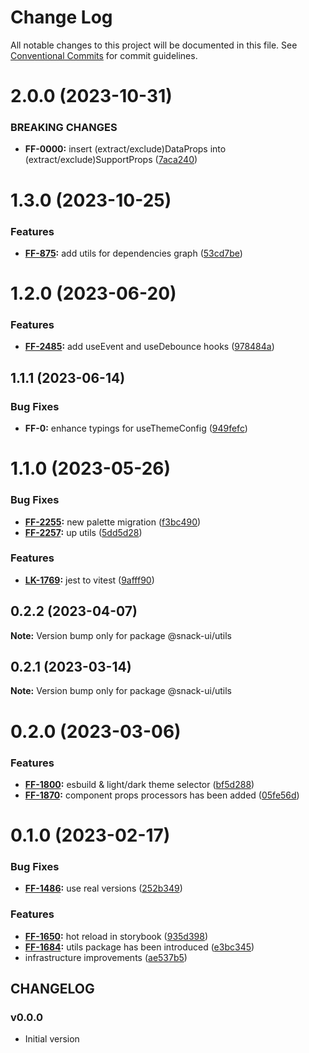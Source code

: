 # Change Log

All notable changes to this project will be documented in this file.
See [Conventional Commits](https://conventionalcommits.org) for commit guidelines.

# 2.0.0 (2023-10-31)


### BREAKING CHANGES


* **FF-0000:** insert (extract/exclude)DataProps into (extract/exclude)SupportProps ([7aca240](https://git.sbercloud.tech/sbercloud-ui/tokens-design-system/snack-uikit/commits/7aca2408d5703e0ff440bfd1cde4c8dac6b25cf1))




# 1.3.0 (2023-10-25)


### Features

* **[FF-875](https://jira.sbercloud.tech/browse/FF-875):** add utils for dependencies graph ([53cd7be](https://git.sbercloud.tech/sbercloud-ui/tokens-design-system/snack-uikit/commits/53cd7be638f01e573cb52b2417a39f4df4f6089b))





# 1.2.0 (2023-06-20)


### Features

* **[FF-2485](https://jira.sbercloud.tech/browse/FF-2485):** add useEvent and useDebounce hooks ([978484a](https://git.sbercloud.tech/sbercloud-ui/tokens-design-system/snack-uikit/commits/978484a5a7a28391d69875df6ecd03570a29a406))





## 1.1.1 (2023-06-14)


### Bug Fixes

* **FF-0:** enhance typings for useThemeConfig ([949fefc](https://git.sbercloud.tech/sbercloud-ui/tokens-design-system/snack-uikit/commits/949fefc19066087769ebd64b03ab41ad0246d0b2))





# 1.1.0 (2023-05-26)


### Bug Fixes

* **[FF-2255](https://jira.sbercloud.tech/browse/FF-2255):** new palette migration ([f3bc490](https://git.sbercloud.tech/sbercloud-ui/tokens-design-system/snack-uikit/commits/f3bc490bb4ddde4353009b55da2d04f87a7d9de9))
* **[FF-2257](https://jira.sbercloud.tech/browse/FF-2257):** up utils ([5dd5d28](https://git.sbercloud.tech/sbercloud-ui/tokens-design-system/snack-uikit/commits/5dd5d28cdbe14973dcc36759e7db003249930a4b))


### Features

* **[LK-1769](https://jira.sbercloud.tech/browse/LK-1769):** jest to vitest ([9afff90](https://git.sbercloud.tech/sbercloud-ui/tokens-design-system/snack-uikit/commits/9afff90db1e60c2255361b396c096c14f923d676))





## 0.2.2 (2023-04-07)

**Note:** Version bump only for package @snack-ui/utils





## 0.2.1 (2023-03-14)

**Note:** Version bump only for package @snack-ui/utils





# 0.2.0 (2023-03-06)


### Features

* **[FF-1800](https://jira.sbercloud.tech/browse/FF-1800):** esbuild & light/dark theme selector ([bf5d288](https://git.sbercloud.tech/sbercloud-ui/uikit-tokens-demo/commits/bf5d288c17452a481820e7430db0806658f56e0c))
* **[FF-1870](https://jira.sbercloud.tech/browse/FF-1870):** component props processors has been added ([05fe56d](https://git.sbercloud.tech/sbercloud-ui/uikit-tokens-demo/commits/05fe56d43ba10713e3af24c4d6b51c38846625a9))





# 0.1.0 (2023-02-17)


### Bug Fixes

* **[FF-1486](https://jira.sbercloud.tech/browse/FF-1486):** use real versions ([252b349](https://git.sbercloud.tech/sbercloud-ui/uikit-tokens-demo/commits/252b3494f9a4302d8fb5b54ac879ed1ef3e6f68c))


### Features

* **[FF-1650](https://jira.sbercloud.tech/browse/FF-1650):** hot reload in storybook ([935d398](https://git.sbercloud.tech/sbercloud-ui/uikit-tokens-demo/commits/935d398c256c96fa2a37bcc68991701edef16b58))
* **[FF-1684](https://jira.sbercloud.tech/browse/FF-1684):** utils package has been introduced ([e3bc345](https://git.sbercloud.tech/sbercloud-ui/uikit-tokens-demo/commits/e3bc345c0b32cfc518a17416a00ad880e351f03b))
* infrastructure improvements ([ae537b5](https://git.sbercloud.tech/sbercloud-ui/uikit-tokens-demo/commits/ae537b5e37c0050f800c367da290f4f4e30d22ab))





## CHANGELOG

### v0.0.0

- Initial version
